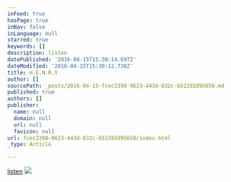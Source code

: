 ```yaml
---
inFeed: true
hasPage: true
inNav: false
inLanguage: null
starred: true
keywords: []
description: listen
datePublished: '2016-04-15T15:30:14.697Z'
dateModified: '2016-04-15T15:30:12.738Z'
title: H.E.N.R.Y
author: []
sourcePath: _posts/2016-04-15-fcec2390-9623-443d-832c-b52392d95650.md
published: true
authors: []
publisher:
  name: null
  domain: null
  url: null
  favicon: null
url: fcec2390-9623-443d-832c-b52392d95650/index.html
_type: Article

---
```

[listen][0]
![](https://the-grid-user-content.s3-us-west-2.amazonaws.com/9a571cfe-1c61-41b1-951d-1d378e433408.jpg)

[0]: https://soundcloud.com/scfchynahouse/h-e-n-r-y